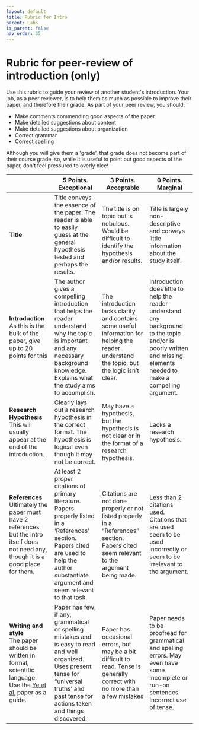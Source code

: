 ```yaml
---
layout: default
title: Rubric for Intro
parent: Labs
is_parent: false
nav_order: 35
---
```


# Rubric for peer-review of introduction (only)

Use this rubric to guide your review of another student's introduction. Your job, as a peer reviewer, is to help them as much as possible to improve their paper, and therefore their grade. As part of your peer review, you should:

  * Make comments commending good aspects of the paper
  * Make detailed suggestions about content
  * Make detailed suggestions about organization
  * Correct grammar
  * Correct spelling

Although you will give them a 'grade', that grade does not become part of their course grade, so, while it is useful to point out good aspects of the paper, don't feel pressured to overly nice!

|                                                                                                                                                                                   | 5 Points. <br> Exceptional                                                                                                                                                                          | 3 Points. <br> Acceptable                                                                                                                   | 0 Points. <br> Marginal                                                                                                                                                |
|-----------------------------------------------------------------------------------------------------------------------------------------------------------------------------------|-----------------------------------------------------------------------------------------------------------------------------------------------------------------------------------------------------|---------------------------------------------------------------------------------------------------------------------------------------------|------------------------------------------------------------------------------------------------------------------------------------------------------------------------|
| **Title**                                                                                                                                                                         | Title conveys the essence of the paper. The reader is able to easily guess at the general hypothesis tested and perhaps the results.                                                                | The title is on topic but is nebulous. Would be difficult to identify the hypothesis and/or results.                                        | Title is largely non-descriptive and conveys little information about the study itself.                                                                                |
| **Introduction**<br>As this is the bulk of the paper, give up to 20 points for this                                                                                               | The author gives a compelling introduction that helps the reader understand why the topic is important and any necessary background knowledge. Explains what the study aims to accomplish.          | The introduction lacks clarity and contains some useful information for helping the reader understand the topic, but the logic isn’t clear. | Introduction does little to help the reader understand any background to the topic and/or is poorly written and missing elements needed to make a compelling argument. |
| **Research Hypothesis**<br>This will usually appear at the end of the introduction.                                                                                               | Clearly lays out a research hypothesis in the correct format. The hypothesis is logical even though it may not be correct.                                                                          | May have a hypothesis, but the hypothesis is not clear or in the format of a research hypothesis.                                           | Lacks a research hypothesis.                                                                                                                                           |
| **References**<br>Ultimately the paper must have 2 references but the intro itself does not need any, though it is a good place for them.                                         | At least 2 proper citations of primary literature. Papers properly listed in a ‘References’ section. Papers cited are used to help the author substantiate argument and seem relevant to that task. | Citations are not done properly or not listed properly in a “References” section. Papers cited seem relevant to the argument being made.    | Less than 2 citations used. Citations that are used seem to be used incorrectly or seem to be irrelevant to the argument.                                              |
| **Writing and style**<br>The paper should be written in formal, scientific language. Use the [Ye et al.]({{site.url}}/b40/assets/labs/Ye_etal_Heating_Proteins.pdf) paper as a guide. | Paper has few, if any, grammatical or spelling mistakes and is easy to read and well organized. Uses present tense for “universal truths’ and past tense for actions taken and things discovered.   | Paper has occasional errors, but may be a bit difficult to read. Tense is generally correct with no more than a few mistakes                | Paper needs to be proofread for grammatical and spelling errors. May even have some incomplete or run-on sentences. Incorrect use of tense.                            |


